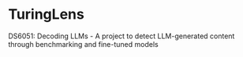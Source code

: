 # TuringLens
DS6051: Decoding LLMs - A project to detect LLM-generated content through benchmarking and fine-tuned models
